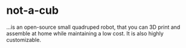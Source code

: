 # not-a-cub
...is an open-source small quadruped robot, that you can 3D print and assemble at home while maintaining a low cost. It is also highly customizable.
